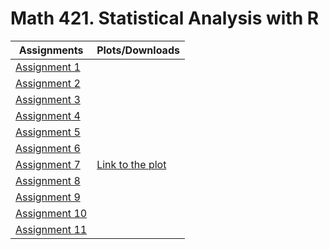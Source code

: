 # Math 421. Statistical Analysis with R


|         Assignments            |             Plots/Downloads             |
|--------------------------------|-----------------------------------------|
|[Assignment 1](Assignment1.html)||
|[Assignment 2](Assignment2.html)||
|[Assignment 3](Assignment3.html)||
|[Assignment 4](Assignment4.html)||
|[Assignment 5](Assignment5.html)||
|[Assignment 6](Assignment6.html)||
|[Assignment 7](Assignment7.html)|[Link to the plot](PlayersWithHighGP.png)|
|[Assignment 8](Assignment8.html)||
|[Assignment 9](Assignment9.html)||
|[Assignment 10](Assignment10.html)||
|[Assignment 11](Assignment11.html)||
